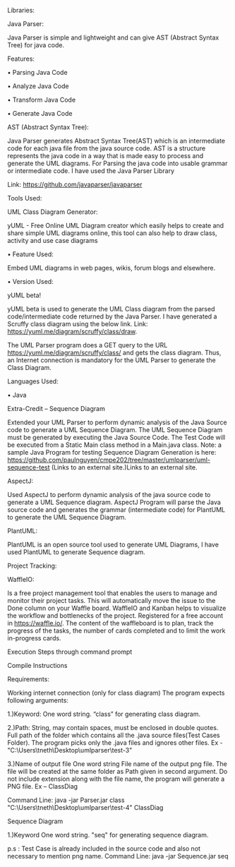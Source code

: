Libraries:

Java Parser: 

Java Parser is simple and lightweight and can give AST (Abstract Syntax Tree) for java code.

Features:

•	Parsing Java Code

•	Analyze Java Code

•	Transform Java Code

•	Generate Java Code

AST (Abstract Syntax Tree):

Java Parser generates Abstract Syntax Tree(AST) which is an intermediate code for each java file from the java source code. AST is a structure represents the java code in a way that is made easy to process and generate the UML diagrams.
For Parsing the java code into usable grammar or intermediate code. I have used the Java Parser Library

Link: https://github.com/javaparser/javaparser

Tools Used:

UML Class Diagram Generator:

yUML - Free Online UML Diagram creator which easily helps to create and share simple UML diagrams online, this tool can also help to draw class, activity and use case diagrams

•	Feature Used:

Embed UML diagrams in web pages, wikis, forum blogs and elsewhere.

•	Version Used:

yUML beta!

yUML beta is used to generate the UML Class diagram from the parsed code/intermediate code returned by the Java Parser. I have generated a Scruffy class diagram using the below link.
Link: https://yuml.me/diagram/scruffy/class/draw.

The UML Parser program does a GET query to the URL https://yuml.me/diagram/scruffy/class/  and gets the class diagram. Thus, an Internet connection is mandatory for the UML Parser to generate the Class Diagram.

Languages Used:

•	Java


Extra-Credit – Sequence Diagram

Extended your UML Parser to perform dynamic analysis of the Java Source code to generate a UML Sequence Diagram.  The UML Sequence Diagram must be generated by executing the Java Source Code. The Test Code will be executed from a Static Main class method in a Main.java class. 
Note: a sample Java Program for testing Sequence Diagram Generation is here:  https://github.com/paulnguyen/cmpe202/tree/master/umlparser/uml-sequence-test (Links to an external site.)Links to an external site.

AspectJ:

Used AspectJ to perform dynamic analysis of the java source code to generate a UML Sequence diagram. AspectJ Program will parse the Java source code and generates the grammar (intermediate code) for PlantUML to generate the UML Sequence Diagram.

PlantUML:

PlantUML is an open source tool used to generate UML Diagrams, I have used PlantUML to generate Sequence diagram.

Project Tracking:

WaffleIO:

Is a free project management tool that enables the users to manage and monitor their project tasks.  This will automatically move the issue to the Done column on your Waffle board. WaffleIO and Kanban helps to visualize the workflow and bottlenecks of the project.
Registered for a free account in https://waffle.io/. The content of the waffleboard is to plan, track the progress of the tasks, the number of cards completed and to limit the work in-progress cards. 

Execution Steps through command prompt

Compile Instructions

Requirements:

Working internet connection (only for class diagram)
The program expects following arguments:

1.)Keyword:
One word string.
“class” for generating class diagram. 

2.)Path:
String, may contain spaces, must be enclosed in double quotes.
Full path of the folder which contains all the .java source files(Test Cases Folder). The program picks only the .java files and ignores other files.
Ex - "C:\Users\tneth\Desktop\umlparser\test-3"

3.)Name of output file
One word string
File name of the output png file. The file will be created at the same folder as Path given in second argument.
Do not include extension along with the file name, the program will generate a PNG file.
Ex – ClassDiag

Command Line:
java -jar Parser.jar class "C:\Users\tneth\Desktop\umlparser\test-4" ClassDiag


Sequence Diagram

1.)Keyword
One word string.
"seq" for generating sequence diagram.


p.s : Test Case is already included in the source code and  also not necessary to mention png name.
Command Line:
java -jar Sequence.jar seq


